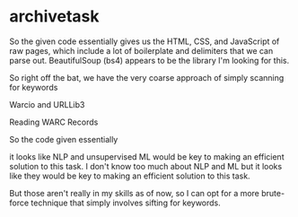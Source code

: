 # archivetask

So the given code essentially gives us the HTML, CSS, and JavaScript of raw pages, which include a lot of boilerplate and delimiters that we can parse out. BeautifulSoup (bs4) appears to be the library I'm looking for this.



So right off the bat, we have the very coarse approach of simply scanning for keywords

Warcio and URLLib3

Reading WARC Records

So the code given essentially 


it looks like NLP and unsupervised ML would be key to making an efficient solution to this task. I don't know too much about NLP and ML but it looks like they would be key to making an efficient solution to this task.

But those aren't really in my skills as of now, so I can opt for a more brute-force technique that simply involves sifting for keywords.



